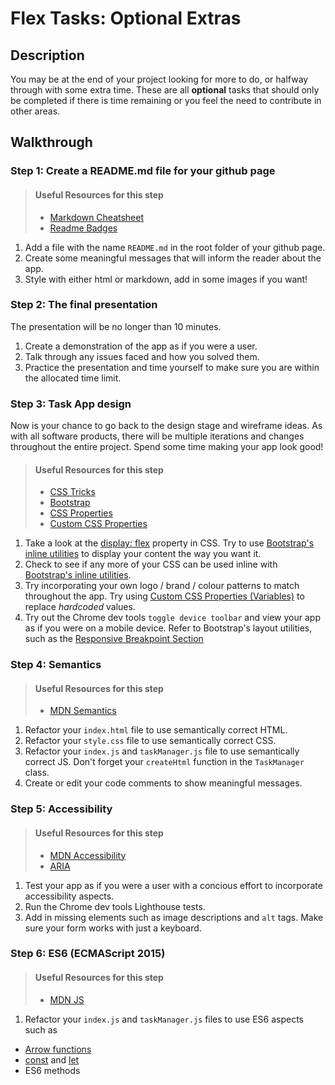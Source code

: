 # Flex Tasks: Optional Extras

## Description

You may be at the end of your project looking for more to do, or halfway through with some extra time. These are all **optional** tasks that should only be completed if there is time remaining or you feel the need to contribute in other areas.

## Walkthrough

### Step 1: Create a README.md file for your github page

>#### Useful Resources for this step
> - [Markdown Cheatsheet](https://github.com/adam-p/markdown-here/wiki/Markdown-Cheatsheet)
> - [Readme Badges](https://github.com/dwyl/repo-badges)

1. Add a file with the name `README.md` in the root folder of your github page.
2. Create some meaningful messages that will inform the reader about the app. 
3. Style with either html or markdown, add in some images if you want! 

### Step 2: The final presentation

The presentation will be no longer than 10 minutes. 

1. Create a demonstration of the app as if you were a user. 
2. Talk through any issues faced and how you solved them.
3. Practice the presentation and time yourself to make sure you are within the allocated time limit. 

### Step 3: Task App design

Now is your chance to go back to the design stage and wireframe ideas. As with all software products, there will be multiple iterations and changes throughout the entire project. Spend some time making your app look good!  

>#### Useful Resources for this step
> - [CSS Tricks](https://css-tricks.com/)
> - [Bootstrap](https://getbootstrap.com/)
> - [CSS Properties](https://developer.mozilla.org/en-US/docs/Web/CSS/CSS_Properties_Reference)
> - [Custom CSS Properties](https://developer.mozilla.org/en-US/docs/Web/CSS/Using_CSS_custom_properties)

1. Take a look at the [display: flex](https://css-tricks.com/snippets/css/a-guide-to-flexbox/) property in CSS. Try to use [Bootstrap's inline utilities](https://getbootstrap.com/docs/4.0/utilities/flex/) to display your content the way you want it. 
2. Check to see if any more of your CSS can be used inline with [Bootstrap's inline utilities](https://getbootstrap.com/docs/4.0/utilities/flex/).  
3. Try incorporating  your own logo / brand / colour patterns to match throughout the app. Try using [Custom CSS Properties (Variables)](https://developer.mozilla.org/en-US/docs/Web/CSS/Using_CSS_custom_properties) to replace *hardcoded* values. 
4. Try out the Chrome dev tools `toggle device toolbar` and view your app as if you were on a mobile device. Refer to Bootstrap's layout utilities, such as the [Responsive Breakpoint Section](https://getbootstrap.com/docs/4.0/layout/overview/#responsive-breakpoints)

### Step 4: Semantics 

>#### Useful Resources for this step
> - [MDN Semantics](https://developer.mozilla.org/en-US/docs/Glossary/Semantics)

1. Refactor your `index.html` file to use semantically correct HTML.
2. Refactor your `style.css` file to use semantically correct CSS.
3. Refactor your `index.js` and `taskManager.js` file to use semantically correct JS. Don't forget your `createHtml` function in the `TaskManager` class. 
4. Create or edit your code comments to show meaningful messages. 

### Step 5: Accessibility

>#### Useful Resources for this step
> - [MDN Accessibility](https://developer.mozilla.org/en-US/docs/Web/Accessibility)
> - [ARIA](https://developer.mozilla.org/en-US/docs/Web/Accessibility/ARIA)

1. Test your app as if you were a user with a concious effort to incorporate accessibility aspects. 
2. Run the Chrome dev tools Lighthouse tests. 
3. Add in missing elements such as image descriptions and `alt` tags. Make sure your form works with just a keyboard. 

### Step 6: ES6 (ECMAScript 2015)

>#### Useful Resources for this step
> - [MDN JS](https://developer.mozilla.org/en-US/docs/Web/JavaScript)

1. Refactor your `index.js` and `taskManager.js` files to use ES6 aspects such as 
  - [Arrow functions](https://developer.mozilla.org/en-US/docs/Web/JavaScript/Reference/Functions/Arrow_functions)
  - [const](https://developer.mozilla.org/en-US/docs/Web/JavaScript/Reference/Statements/const) and [let](https://developer.mozilla.org/en-US/docs/Web/JavaScript/Reference/Statements/let) 
  - ES6 methods
